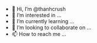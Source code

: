 - 👋 Hi, I’m @thanhcrush
- 👀 I’m interested in ...
- 🌱 I’m currently learning ...
- 💞️ I’m looking to collaborate on ...
- 📫 How to reach me ...

<!---
thanhcrush/thanhcrush is a ✨ special ✨ repository because its `README.md` (this file) appears on your GitHub profile.
You can click the Preview link to take a look at your changes.
--->
